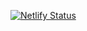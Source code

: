 [![Netlify Status](https://api.netlify.com/api/v1/badges/3ac30726-a7f5-425b-8491-9005f880df8f/deploy-status)](https://app.netlify.com/sites/ruzestudio1/deploys)